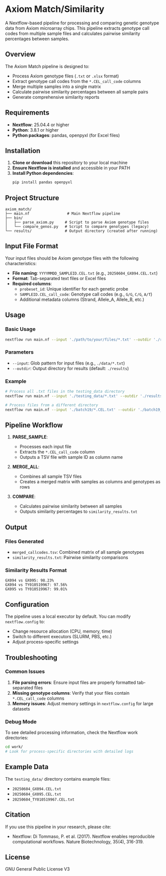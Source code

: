 # Axiom Match/Similarity

A Nextflow-based pipeline for processing and comparing genetic genotype data from Axiom microarray chips. This pipeline extracts genotype call codes from multiple sample files and calculates pairwise similarity percentages between samples.

## Overview

The Axiom Match pipeline is designed to:
- Process Axiom genotype files (`.txt` or `.xlsx` format)
- Extract genotype call codes from the `*.CEL_call_code` columns
- Merge multiple samples into a single matrix
- Calculate pairwise similarity percentages between all sample pairs
- Generate comprehensive similarity reports

## Requirements

- **Nextflow**: 25.04.4 or higher
- **Python**: 3.8.1 or higher
- **Python packages**: pandas, openpyxl (for Excel files)

## Installation

1. **Clone or download** this repository to your local machine
2. **Ensure Nextflow is installed** and accessible in your PATH
3. **Install Python dependencies**:
   ```bash
   pip install pandas openpyxl
   ```

## Project Structure

```
axiom_match/
├── main.nf                 # Main Nextflow pipeline
├── bin/
│   ├── parse_axiom.py     # Script to parse Axiom genotype files
│   └── compare_genos.py   # Script to compare genotypes (legacy)
└── results/               # Output directory (created after running)
```

## Input File Format

Your input files should be Axiom genotype files with the following characteristics:

- **File naming**: `YYYYMMDD_SAMPLEID.CEL.txt` (e.g., `20250604_GX094.CEL.txt`)
- **Format**: Tab-separated text files or Excel files
- **Required columns**:
  - `probeset_id`: Unique identifier for each genetic probe
  - `SAMPLEID.CEL_call_code`: Genotype call codes (e.g., `G/G`, `C/G`, `A/T`)
  - Additional metadata columns (Strand, Allele_A, Allele_B, etc.)

## Usage

### Basic Usage

```bash
nextflow run main.nf --input './path/to/your/files/*.txt' --outdir './results'
```

### Parameters

- `--input`: Glob pattern for input files (e.g., `./data/*.txt`)
- `--outdir`: Output directory for results (default: `./results`)

### Example

```bash
# Process all .txt files in the testing_data directory
nextflow run main.nf --input './testing_data/*.txt' --outdir './results'

# Process files from a different directory
nextflow run main.nf --input './batch19/*.CEL.txt' --outdir './batch19_results'
```

## Pipeline Workflow

1. **PARSE_SAMPLE**: 
   - Processes each input file
   - Extracts the `*.CEL_call_code` column
   - Outputs a TSV file with sample ID as column name

2. **MERGE_ALL**: 
   - Combines all sample TSV files
   - Creates a merged matrix with samples as columns and genotypes as rows

3. **COMPARE**: 
   - Calculates pairwise similarity between all samples
   - Outputs similarity percentages to `similarity_results.txt`

## Output

### Files Generated

- `merged_callcodes.tsv`: Combined matrix of all sample genotypes
- `similarity_results.txt`: Pairwise similarity comparisons

### Similarity Results Format

```
GX094 vs GX095: 98.23%
GX094 vs TY010519967: 97.56%
GX095 vs TY010519967: 99.01%
```

## Configuration

The pipeline uses a local executor by default. You can modify `nextflow.config` to:
- Change resource allocation (CPU, memory, time)
- Switch to different executors (SLURM, PBS, etc.)
- Adjust process-specific settings

## Troubleshooting

### Common Issues

1. **File parsing errors**: Ensure input files are properly formatted tab-separated files
2. **Missing genotype columns**: Verify that your files contain `*.CEL_call_code` columns
3. **Memory issues**: Adjust memory settings in `nextflow.config` for large datasets

### Debug Mode

To see detailed processing information, check the Nextflow work directories:
```bash
cd work/
# Look for process-specific directories with detailed logs
```

## Example Data

The `testing_data/` directory contains example files:
- `20250604_GX094.CEL.txt`
- `20250604_GX095.CEL.txt` 
- `20250604_TY010519967.CEL.txt`

## Citation

If you use this pipeline in your research, please cite:
- Nextflow: Di Tommaso, P. et al. (2017). Nextflow enables reproducible computational workflows. Nature Biotechnology, 35(4), 316-319.


## License

GNU General Public License V3

